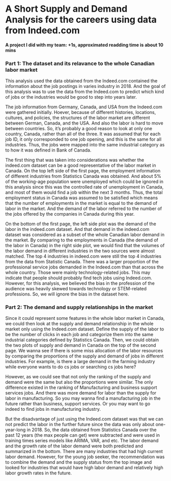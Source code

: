 # A Short Supply and Demand Analysis for the careers using data from Indeed.com

#### A project I did with my team: +1s, approximated readding time is about 10 mins


### Part 1: The dataset and its relavance to the whole Canadian labor market
This analysis used the data obtained from the Indeed.com contained the information about the job postings in varies industry in 2018. And the goal of this analysis was to use the data from the Indeed.com to predict which kind of jobs or the industries would be good to step into years later.  

The job information from Germany, Canada, and USA from the Indeed.com were gathered initially. Hoever, because of different histories, locations, cultures, and policies, the structures of the labor market are different between German, Canada, and the USA. And also the labor is hard to move between countries. So, it’s probably a good reason to look at only one country, Canada, rather than all of the three. It was assumed that for each job ID, it only corresponded to one job opening, and this is the same for all industries. Thus, the jobs were mapped into the same industrial category as to how it was defined in Bank of Canada. 

The first thing that was taken into considerations was whether the indeed.com dataset can be a good representative of the labor market in Canada. On the top left side of the first page, the employment information of different industries from Statistics Canada was obtained. And about 5% of the working-age population were unemployed which could be ignored in this analysis since this was the controlled rate of unemployment in Canada, and most of them would find a job within the next 3 months. Thus, the total employment status in Canada was assumed to be satisfied which means that the number of employments in the market is equal to the demand of labor in the market. And the demand of the labor referred to the number of the jobs offered by the companies in Canada during this year. 

On the bottom of the first page, the left side plot was the demand of the labor in the indeed.com dataset. And that demand in the indeed.com dataset was considered as a subset of the whole Canadian labor demand in the market. By comparing to the employments in Canada (the demand of the labor in Canada) in the right side plot, we would find that the volumes of the labor demand in different industries in the two sources were almost matched. The top 4 industries in indeed.com were still the top 4 industries from the data from Statistic Canada. There was a larger proportion of the professional service jobs demanded in the Indeed.com than that across the whole country. Those were mainly technology-related jobs. This may indicate that people should probably find tech jobs using Indeed.com. However, for this analysis, we believed the bias in the profession of the audience was heavily skewed towards technology or STEM-related professions. So, we will ignore the bias in the dataset here.  

### Part 2: The demand and supply relationships in the market
Since it could represent some features in the whole labor market in Canada, we could then look at the supply and demand relationship in the whole market only using the Indeed.com dataset. Define the supply of the labor to be the number of clicks in each job and categorize them into the same industrial categories defined by Statistics Canada. 
Then, we could obtain the two plots of supply and demand in Canada on the top of the second page. We wanna see if there is some miss allocation of the labor resources by comparing the proportions of the supply and demand of jobs in different industries. For example, is there a large demand in the farming industry while everyone wants to do cs jobs or searching cs jobs here?

However, as we could see that not only the ranking of the supply and demand were the same but also the proportions were similar. The only difference existed in the ranking of Manufacturing and business support services jobs. And there was more demand for labor than the supply for labor in manufacturing. So you may wanna find a manufacturing job in the future rather than business, support services. Or you may want to go indeed to find jobs in manufacturing industry.

But the disadvantage of just using the Indeed.com dataset was that we can not predict the labor in the further future since the data was only about one-year-long in 2018. So, the data obtained from Statistics Canada over the past 12 years (the max people can get) were subtracted and were used in training times series models like ARIMA, VAR, and etc. The labor demand and the growth rate of the labor demand were both predicted and summarized in the bottom. There are many industries that had high current labor demand. However, for the young job seeker, the recommendation was to combine the demand and the supply status from the top image and looked for industries that would have high labor demand and relatively high labor growth rates in the future. 





